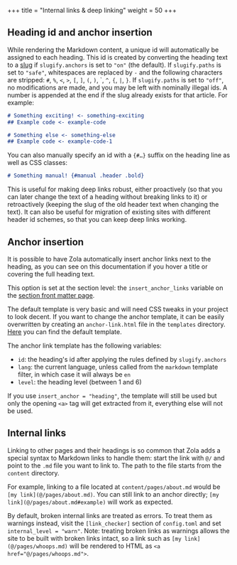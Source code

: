 +++
title = "Internal links & deep linking"
weight = 50
+++

## Heading id and anchor insertion
While rendering the Markdown content, a unique id will automatically be assigned to each heading. 
This id is created by converting the heading text to a [slug](https://en.wikipedia.org/wiki/Semantic_URL#Slug) if `slugify.anchors` is set to `"on"` (the default).
If `slugify.paths` is set to `"safe"`, whitespaces are replaced by `-` and the following characters are stripped: `#`, `%`, `<`, `>`, `[`, `]`, `(`, `)`, \`, `^`, `{`, `|`, `}`.
If `slugify.paths` is set to `"off"`, no modifications are made, and you may be left with nominally illegal ids.
A number is appended at the end if the slug already exists for that article.
For example:

```md
# Something exciting! <- something-exciting
## Example code <- example-code

# Something else <- something-else
## Example code <- example-code-1
```

You can also manually specify an id with a `{#…}` suffix on the heading line as well as CSS classes:

```md
# Something manual! {#manual .header .bold}
```

This is useful for making deep links robust, either proactively (so that you can later change the text of a heading
without breaking links to it) or retroactively (keeping the slug of the old header text when changing the text). It
can also be useful for migration of existing sites with different header id schemes, so that you can keep deep
links working.

## Anchor insertion
It is possible to have Zola automatically insert anchor links next to the heading, as you can see on this documentation
if you hover a title or covering the full heading text.

This option is set at the section level: the `insert_anchor_links` variable on the
[section front matter page](@/documentation/content/section.md#front-matter).

The default template is very basic and will need CSS tweaks in your project to look decent.
If you want to change the anchor template, it can be easily overwritten by
creating an `anchor-link.html` file in the `templates` directory. [Here](https://github.com/getzola/zola/blob/master/components/templates/src/builtins/anchor-link.html) you can find the default template.

The anchor link template has the following variables:

- `id`: the heading's id after applying the rules defined by `slugify.anchors`
- `lang`: the current language, unless called from the `markdown` template filter, in which case it will always be `en`
- `level`: the heading level (between 1 and 6)

If you use `insert_anchor = "heading"`, the template will still be used but only the opening `<a>` tag will get extracted
from it, everything else will not be used.

## Internal links
Linking to other pages and their headings is so common that Zola adds a
special syntax to Markdown links to handle them: start the link with `@/` and point to the `.md` file you want
to link to. The path to the file starts from the `content` directory.

For example, linking to a file located at `content/pages/about.md` would be `[my link](@/pages/about.md)`.
You can still link to an anchor directly; `[my link](@/pages/about.md#example)` will work as expected.

By default, broken internal links are treated as errors.  To treat them as warnings instead, visit the `[link_checker]` section of `config.toml` and set `internal_level = "warn"`.  Note: treating broken links as warnings allows the site to be built with broken links intact, so a link such as `[my link](@/pages/whoops.md)` will be rendered to HTML as `<a href="@/pages/whoops.md">`.
